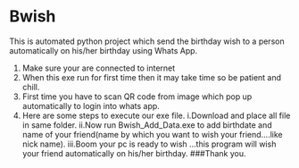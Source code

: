 # Bwish
This is automated python project which send the birthday wish to a person automatically on his/her birthday using Whats App.
1. Make sure your are connected to internet
2. When this exe run for first time then it may take time so be patient and chill.
3. First time you have to scan QR code from image which pop up automatically to login into whats app.
4. Here are some steps to execute our exe file.
i.Download and place all file in same folder.
ii.Now run Bwish_Add_Data.exe to add birthdate and name of your friend(name by which you want to wish your friend….like nick name).
iii.Boom your pc is ready to wish …this program will wish your friend automatically on his/her birthday.
###Thank you.
